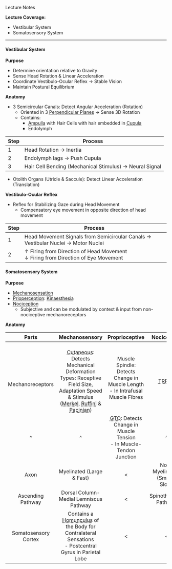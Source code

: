 Lecture Notes

**Lecture Coverage:**
- Vestibular System
- Somatosensory System

---
#### **Vestibular System**
**Purpose**
- Determine orientation relative to Gravity
- Sense Head Rotation & Linear Acceleration
- Coordinate Vestibulo-Ocular Reflex → Stable Vision
- Maintain Postural Equilibrium

**Anatomy**
- 3 Semicircular Canals: Detect Angular Acceleration (Rotation)
	- Oriented in 3 <abbr Title="Anterior Vertical, Posterior Vertical & Horizontal">Perpendicular Planes</abbr> → Sense 3D Rotation
	- Contains: 
		- <abbr Title="Swelling">Ampulla</abbr> with Hair Cells with hair embedded in <abbr Title="Gelatinous Diaphragm">Cupula</abbr>
		- Endolymph

| Step | Process                                                 |
| ---- | ------------------------------------------------------- |
| 1    | Head Rotation → Inertia                                 |
| 2    | Endolymph lags → Push Cupula                            |
| 3    | Hair Cell Bending (Mechanical Stimulus) → Neural Signal |

- Otolith Organs (Utricle & Saccule): Detect Linear Acceleration (Translation)

**Vestibulo-Ocular Reflex**
- Reflex for Stabilizing Gaze during Head Movement
	- Compensatory eye movement in opposite direction of head movement

| Step | Process                                                                             |
| ---- | ----------------------------------------------------------------------------------- |
| 1    | Head Movement Signals from Semicircular Canals → Vestibular Nuclei → Motor Nuclei   |
| 2    | ↑ Firing from Direction of Head Movement<br>↓ Firing from Direction of Eye Movement |


#### **Somatosensory System**
**Purpose**
- <abbr Title="Touch, Pressure & Vibration">Mechanosensation</abbr>
- <abbr Title="Sense of Body Part Movement">Prioperception</abbr>: <abbr Title="Sense of Joint movement direction & velocity">Kinaesthesia</abbr>
- <abbr Title="Neural Encoding of Noxious Stimuli">Nociception</abbr>
	- Subjective and can be modulated by context & input from non-nociceptive mechanoreceptors

**Anatomy**

|          Parts           |                                                                                                                                       Mechanosensory                                                                                                                                       |                                                Proprioceptive                                                 |                         Nociceptive                          |
| :----------------------: | :----------------------------------------------------------------------------------------------------------------------------------------------------------------------------------------------------------------------------------------------------------------------------------------: | :-----------------------------------------------------------------------------------------------------------: | :----------------------------------------------------------: |
| <br><br>Mechanoreceptors | <br><abbr Title="Encapsulated Nerve Endings in Skin">Cutaneous</abbr>: Detects Mechanical Deformation<br>Types: Receptive Field Size, Adaptation Speed & Stimulus<br>(<abbr Title="Texture">Merkel</abbr>, <abbr Title="Stretch">Ruffini</abbr> & <abbr Title="Vibration">Pacinian</abbr>) |             Muscle Spindle: Detects Change in Muscle Length<br>- In Intrafusal Muscle Fibres<br>              | <br><abbr Title="Activated by Capsaicin / Heat">TRPV1</abbr> |
|            ^             |                                                                                                                                             ^                                                                                                                                              | <abbr Title="Golgi Tendon Organs">GTO</abbr>: Detects Change in Muscle Tension<br>- In Muscle-Tendon Junction |                              ^                               |
|           Axon           |                                                                                                                                 Myelinated (Large & Fast)                                                                                                                                  |                                                       <                                                       |                Non-Myelinated: (Small & Slow)                |
|    Ascending Pathway     |                                                                                                                           Dorsal Column-Medial Lemniscus Pathway                                                                                                                           |                                                       <                                                       |                    Spinothalamic Pathway                     |
|   Somatosensory Cortex   |                                                                       Contains a <abbr Title="Topographical Map">Homunculus</abbr> of the Body for Contralateral Sensations<br>- Postcentral Gyrus in Parietal Lobe                                                                        |                                                       <                                                       |                              <                               |
